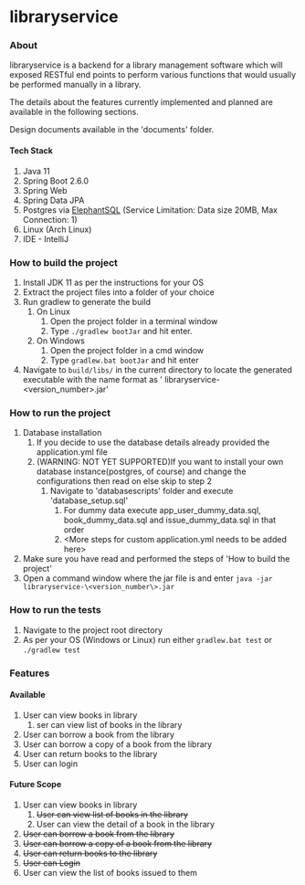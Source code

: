 # libraryservice

### About
libraryservice is a backend for a library management software which will exposed RESTful end points to perform various functions that would usually be performed manually in a library.

The details about the features currently implemented and planned are available in the following sections.

Design documents available in the 'documents' folder.

#### Tech Stack
1. Java 11
2. Spring Boot 2.6.0
3. Spring Web
4. Spring Data JPA
5. Postgres via [ElephantSQL](https://www.elephantsql.com/) (Service Limitation: Data size 20MB, Max Connection: 1)
6. Linux (Arch Linux)
7. IDE - IntelliJ


### How to build the project
1. Install JDK 11 as per the instructions for your OS
2. Extract the project files into a folder of your choice
3. Run gradlew to generate the build
   1. On Linux
      1. Open the project folder in a terminal window
      2. Type ```./gradlew bootJar``` and hit enter.
   2. On Windows
      1. Open the project folder in a cmd window
      2. Type ```gradlew.bat bootJar``` and hit enter
4. Navigate to ```build/libs/``` in the current directory to locate the generated executable with the name format as '
   libraryservice-\<version_number\>.jar'

### How to run the project

1. Database installation
   1. If you decide to use the database details already provided the application.yml file
   2. (WARNING: NOT YET SUPPORTED)If you want to install your own database instance(postgres, of course) and change the
      configurations then read on else skip to step 2
      1. Navigate to 'databasescripts' folder and execute 'database_setup.sql'
         1. For dummy data execute app_user_dummy_data.sql, book_dummy_data.sql and issue_dummy_data.sql in that order
         2. \<More steps for custom application.yml needs to be added here\>
2. Make sure you have read and performed the steps of 'How to build the project'
3. Open a command window where the jar file is and enter ```java -jar libraryservice-\<version_number\>.jar```

### How to run the tests

1. Navigate to the project root directory
2. As per your OS (Windows or Linux) run either ```gradlew.bat test``` or ```./gradlew test```

### Features

#### Available

1. User can view books in library
   1. ser can view list of books in the library
2. User can borrow a book from the library
3. User can borrow a copy of a book from the library
4. User can return books to the library
5. User can login

#### Future Scope

1. User can view books in library
   1. ~~User can view list of books in the library~~
   2. User can view the detail of a book in the library
2. ~~User can borrow a book from the library~~
3. ~~User can borrow a copy of a book from the library~~
4. ~~User can return books to the library~~
5. ~~User can Login~~
6. User can view the list of books issued to them
